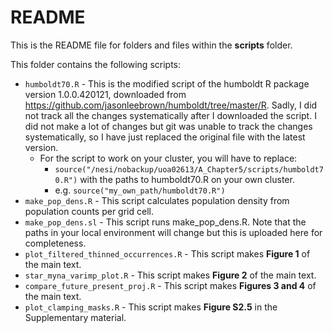 # README

This is the README file for folders and files within the **scripts** folder.

This folder contains the following scripts:
* `humboldt70.R` - This is the modified script of the humboldt R package version 1.0.0.420121, downloaded from <https://github.com/jasonleebrown/humboldt/tree/master/R>. Sadly, I did not track all the changes systematically after I downloaded the script. I did not make a lot of changes but git was unable to track the changes systematically, so I have just replaced the original file with the latest version.
  * For the script to work on your cluster, you will have to replace:
    *  `source("/nesi/nobackup/uoa02613/A_Chapter5/scripts/humboldt70.R")`
   with the paths to humboldt70.R on your own cluster.
    *  e.g. `source("my_own_path/humboldt70.R")`
* `make_pop_dens.R` - This script calculates population density from population counts per grid cell.
* `make_pop_dens.sl` - This script runs make_pop_dens.R. Note that the paths in your local environment will change but this is uploaded here for completeness.
* `plot_filtered_thinned_occurrences.R` - This script makes **Figure 1** of the main text.
* `star_myna_varimp_plot.R` - This script makes **Figure 2** of the main text.
* `compare_future_present_proj.R` - This script makes **Figures 3 and 4** of the main text.
* `plot_clamping_masks.R` - This script makes **Figure S2.5** in the Supplementary material.

